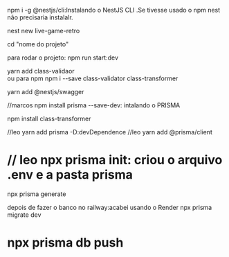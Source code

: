 npm i -g @nestjs/cli:Instalando o NestJS CLI
.Se tivesse usado o npm nest não precisaria instalalr.

nest new live-game-retro


cd "nome do projeto"


para rodar o projeto: npm run start:dev

yarn add class-validaor  
ou para npm
 npm i --save class-validator class-transformer

 yarn add @nestjs/swagger


//marcos
 npm install prisma --save-dev: intalando o PRISMA

 npm install class-transformer

//leo
yarn add prisma -D:devDependence
//leo
yarn add @prisma/client

// leo 
npx prisma init: criou o arquivo .env e a pasta prisma
=========
npx prisma generate

depois de fazer o banco no railway:acabei usando o Render
npx prisma migrate dev

npx prisma db push
=======

